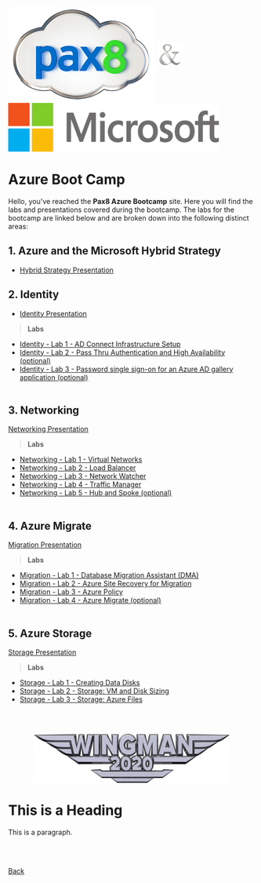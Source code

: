 <!DOCTYPE html>
<html>
<head>
<title>Pax8 Microsoft Azure Bootcamp</title>
</head>
<body>

<img src="/images/pax8.png" align="center"></img>
<img src="/images/ampersand.png" align="center" height =50 width=50></img>&nbsp;&nbsp;
<img src="/images/Microsoft2.png" align=center height=100 width=430></img>


# Azure Boot Camp

Hello, you've reached the **Pax8 Azure Bootcamp** site.  Here you will find the labs and presentations covered during the bootcamp.  The labs for the  bootcamp are linked below and are broken down into the following distinct areas:

## 1. Azure and the Microsoft Hybrid Strategy
- [Hybrid Strategy Presentation](1%20-%20Azure%20Bootcamp%20-%20Azure%20and%20the%20Microsoft%20Hybrid%20Strategy.pdf)


## 2. Identity
- [Identity Presentation](2%20-%20Azure%20Bootcamp%20-%20Hybrid%20Identity.pdf)
> **Labs**
- [Identity - Lab 1 - AD Connect Infrastructure Setup](Identity%20Lab%201%20-%20AD%20Connect%20Infrastructure%20Setup.md)
- [Identity - Lab 2 - Pass Thru Authentication and High Availability (optional)](Identity%20Lab%202%20-%20AD%20Connect%20High%20Availability%20(Optional).md)
- [Identity - Lab 3 - Password single sign-on for an Azure AD gallery application (optional)](Identity%20Lab%203%20-%20AD%20Connect%20Publishing%20a%20SSO%20Application%20(Optional).md)
<br></br>


## 3. Networking
[Networking Presentation](3%20-%20Azure%20Bootcamp%20-%20Networking.pdf)
> **Labs**
- [Networking - Lab 1 - Virtual Networks](Networking%20Lab%201%20-%20Virtual%20Networks.md)
- [Networking - Lab 2 - Load Balancer](Networking%20Lab%202%20-%20Load%20Balancer.md)
- [Networking - Lab 3 - Network Watcher](Networking%20Lab%203%20-%20Network%20Watcher.md)
- [Networking - Lab 4 - Traffic Manager](Networking%20Lab%204%20-%20Traffic%20Manager.md)
- [Networking - Lab 5 - Hub and Spoke (optional)](Networking%20Lab%205%20-%20Hub%20and%20Spoke%20Challenge%20(Optional).md)
<br></br>


## 4. Azure Migrate
[Migration Presentation](4%20-%20Azure%20Bootcamp%20-%20Migration.pdf)
> **Labs**
- [Migration - Lab 1 - Database Migration Assistant (DMA)](Migration%20Lab%201%20-%20Database%20Migration%20Service%20(DMS).md)
- [Migration - Lab 2 - Azure Site Recovery for Migration](Migration%20Lab%202%20-%20Azure%20Site%20Recovery%20(ASR).md)
- [Migration - Lab 3 - Azure Policy](Migration%20Lab%203%20-%20Azure%20Policy.md)
- [Migration - Lab 4 - Azure Migrate (optional)](Migration%20Lab%204%20-%20Azure%20Migrate%20(Optional).md)
<br></br>

## 5. Azure Storage
[Storage Presentation](5%20-%20Azure%20Bootcamp%20-%20Storage.pdf)
> **Labs**
- [Storage - Lab 1 - Creating Data Disks](Storage%20Lab%201%20-%20Creating%20Data%20Disks.md)
- [Storage - Lab 2 - Storage: VM and Disk Sizing](Storage%20Lab%202%20-%20VM%20and%20Disk%20Sizing.md)
- [Storage - Lab 3 - Storage: Azure Files](Storage%20Lab%203%20-%20Azure%20Files.md)

<br></br>

<P align="center"><a href="http://wingman2020.com"><img src="./images/Wingman2020_2.png" align=center height=100 width=400></img></a></p>

<h1>This is a Heading</h1>
<p>This is a paragraph.</p>

</body>
</html>

<br></br>

[Back](./)

